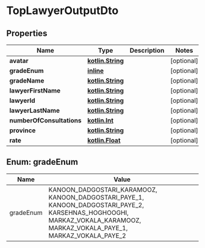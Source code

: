 # TopLawyerOutputDto

## Properties
Name | Type | Description | Notes
------------ | ------------- | ------------- | -------------
**avatar** | [**kotlin.String**](.md) |  |  [optional]
**gradeEnum** | [**inline**](#GradeEnumEnum) |  |  [optional]
**gradeName** | [**kotlin.String**](.md) |  |  [optional]
**lawyerFirstName** | [**kotlin.String**](.md) |  |  [optional]
**lawyerId** | [**kotlin.String**](.md) |  |  [optional]
**lawyerLastName** | [**kotlin.String**](.md) |  |  [optional]
**numberOfConsultations** | [**kotlin.Int**](.md) |  |  [optional]
**province** | [**kotlin.String**](.md) |  |  [optional]
**rate** | [**kotlin.Float**](.md) |  |  [optional]

<a name="GradeEnumEnum"></a>
## Enum: gradeEnum
Name | Value
---- | -----
gradeEnum | KANOON_DADGOSTARI_KARAMOOZ, KANOON_DADGOSTARI_PAYE_1, KANOON_DADGOSTARI_PAYE_2, KARSEHNAS_HOGHOOGHI, MARKAZ_VOKALA_KARAMOOZ, MARKAZ_VOKALA_PAYE_1, MARKAZ_VOKALA_PAYE_2
